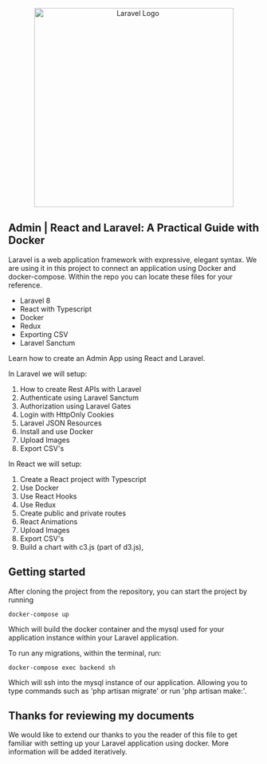 <p align="center"><a href="https://laravel.com" target="_blank"><img src="https://raw.githubusercontent.com/laravel/art/master/logo-lockup/5%20SVG/2%20CMYK/1%20Full%20Color/laravel-logolockup-cmyk-red.svg" width="400" alt="Laravel Logo"></a></p>


## Admin | React and Laravel: A Practical Guide with Docker

Laravel is a web application framework with expressive, elegant syntax. We are using it in this project to connect an application using Docker and docker-compose. Within the repo you can locate these files for your reference. 

- Laravel 8 
- React with Typescript 
- Docker
- Redux
- Exporting CSV
- Laravel Sanctum

Learn how to create an Admin App using React and Laravel. 

In Laravel we will setup: 
1. How to create Rest APIs with Laravel
2. Authenticate using Laravel Sanctum
3. Authorization using Laravel Gates
4. Login with HttpOnly Cookies
5. Laravel JSON Resources
6. Install and use Docker
7. Upload Images
8. Export CSV's

In React we will setup: 

1. Create a React project with Typescript
2. Use Docker
3. Use React Hooks
4. Use Redux
5. Create public and private routes
6. React Animations
7. Upload Images
8. Export CSV's
9. Build a chart with c3.js (part of d3.js), 

## Getting started

After cloning the project from the repository, you can start the project by running 

`docker-compose up`

Which will build the docker container and the mysql used for your application instance within your Laravel application.

To run any migrations, within the terminal, run:

`docker-compose exec backend sh`

Which will ssh into the mysql instance of our application. Allowing you to type commands such as 'php artisan migrate' or run 'php artisan make:'.

## Thanks for reviewing my documents

We would like to extend our thanks to you the reader of this file to get familiar with setting up your Laravel application using docker. More information will be added iteratively.
